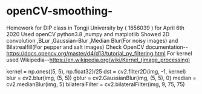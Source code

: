 # openCV-smoothing-
Homework for DIP class in Tongji University by ( 1656039 ) for April 6th 2020
Used openCV python3.8 ,numpy and matplotlib
Showed 2D convolution ,BLur ,Gaussian-Blur ,Median Blur(For noisy images) and Bilatrealfill(For pepper and salt images)
Check OpenCV documentation--https://docs.opencv.org/master/d4/d13/tutorial_py_filtering.html
For kernel used Wikipedia--https://en.wikipedia.org/wiki/Kernel_(image_processing)


kernel = np.ones((5, 5), np.float32)/25
dst = cv2.filter2D(img, -1, kernel)
blur = cv2.blur(img, (5, 5))
gblur = cv2.GaussianBlur(img, (5, 5), 0)
median = cv2.medianBlur(img, 5)
bilateralFilter = cv2.bilateralFilter(img, 9, 75, 75)
